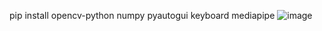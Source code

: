 
pip install opencv-python numpy pyautogui keyboard mediapipe
![image](https://github.com/user-attachments/assets/69ddb10a-696c-436b-953e-e4b255b4f8ed)
